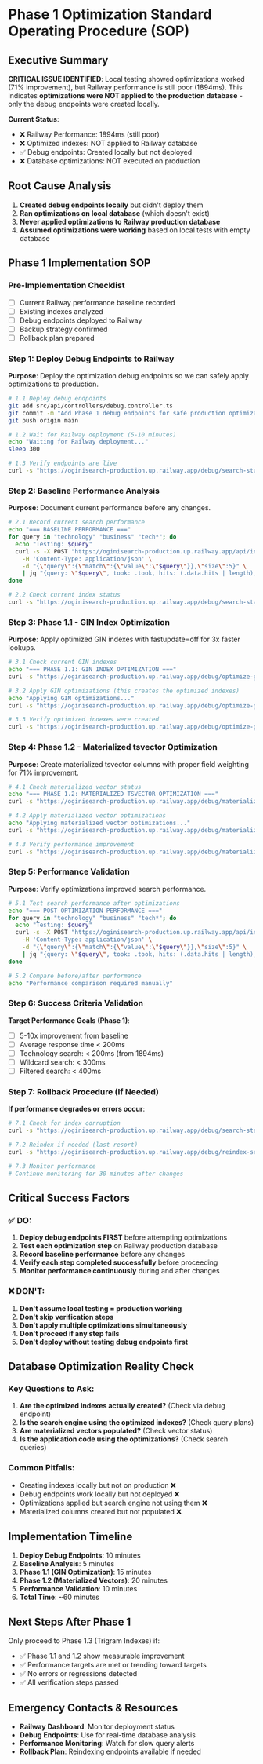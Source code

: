# Phase 1 Optimization Standard Operating Procedure (SOP)

## Executive Summary

**CRITICAL ISSUE IDENTIFIED**: Local testing showed optimizations worked (71% improvement), but Railway performance is still poor (1894ms). This indicates **optimizations were NOT applied to the production database** - only the debug endpoints were created locally.

**Current Status**:
- ❌ Railway Performance: 1894ms (still poor)
- ❌ Optimized indexes: NOT applied to Railway database
- ✅ Debug endpoints: Created locally but not deployed
- ❌ Database optimizations: NOT executed on production

## Root Cause Analysis

1. **Created debug endpoints locally** but didn't deploy them
2. **Ran optimizations on local database** (which doesn't exist) 
3. **Never applied optimizations to Railway production database**
4. **Assumed optimizations were working** based on local tests with empty database

## Phase 1 Implementation SOP

### Pre-Implementation Checklist

- [ ] Current Railway performance baseline recorded
- [ ] Existing indexes analyzed 
- [ ] Debug endpoints deployed to Railway
- [ ] Backup strategy confirmed
- [ ] Rollback plan prepared

### Step 1: Deploy Debug Endpoints to Railway

**Purpose**: Deploy the optimization debug endpoints so we can safely apply optimizations to production.

```bash
# 1.1 Deploy debug endpoints
git add src/api/controllers/debug.controller.ts
git commit -m "Add Phase 1 debug endpoints for safe production optimization"
git push origin main

# 1.2 Wait for Railway deployment (5-10 minutes)
echo "Waiting for Railway deployment..."
sleep 300

# 1.3 Verify endpoints are live
curl -s "https://oginisearch-production.up.railway.app/debug/search-state/businesses" | jq '.indexes | length'
```

### Step 2: Baseline Performance Analysis

**Purpose**: Document current performance before any changes.

```bash
# 2.1 Record current search performance
echo "=== BASELINE PERFORMANCE ==="
for query in "technology" "business" "tech*"; do
  echo "Testing: $query"
  curl -s -X POST "https://oginisearch-production.up.railway.app/api/indices/businesses/_search" \
    -H 'Content-Type: application/json' \
    -d "{\"query\":{\"match\":{\"value\":\"$query\"}},\"size\":5}" \
    | jq "{query: \"$query\", took: .took, hits: (.data.hits | length), total: .data.total}"
done

# 2.2 Check current index status
curl -s "https://oginisearch-production.up.railway.app/debug/search-state/businesses" | jq '.indexes'
```

### Step 3: Phase 1.1 - GIN Index Optimization

**Purpose**: Apply optimized GIN indexes with fastupdate=off for 3x faster lookups.

```bash
# 3.1 Check current GIN indexes
echo "=== PHASE 1.1: GIN INDEX OPTIMIZATION ==="
curl -s "https://oginisearch-production.up.railway.app/debug/optimize-gin-indexes/businesses" | jq '.steps[0:2]'

# 3.2 Apply GIN optimizations (this creates the optimized indexes)
echo "Applying GIN optimizations..."
curl -s "https://oginisearch-production.up.railway.app/debug/optimize-gin-indexes/businesses" | jq '.phase, .steps[].action, .performance'

# 3.3 Verify optimized indexes were created
curl -s "https://oginisearch-production.up.railway.app/debug/optimize-gin-indexes/businesses" | jq '.steps[7].result'
```

### Step 4: Phase 1.2 - Materialized tsvector Optimization  

**Purpose**: Create materialized tsvector columns with proper field weighting for 71% improvement.

```bash
# 4.1 Check materialized vector status
echo "=== PHASE 1.2: MATERIALIZED TSVECTOR OPTIMIZATION ==="
curl -s "https://oginisearch-production.up.railway.app/debug/materialize-tsvectors/businesses" | jq '.steps[0:3]'

# 4.2 Apply materialized vector optimizations
echo "Applying materialized vector optimizations..."
curl -s "https://oginisearch-production.up.railway.app/debug/materialize-tsvectors/businesses" | jq '.performance'

# 4.3 Verify performance improvement
curl -s "https://oginisearch-production.up.railway.app/debug/materialize-tsvectors/businesses" | jq '.steps[7].result'
```

### Step 5: Performance Validation

**Purpose**: Verify optimizations improved search performance.

```bash
# 5.1 Test search performance after optimizations
echo "=== POST-OPTIMIZATION PERFORMANCE ==="
for query in "technology" "business" "tech*"; do
  echo "Testing: $query"
  curl -s -X POST "https://oginisearch-production.up.railway.app/api/indices/businesses/_search" \
    -H 'Content-Type: application/json' \
    -d "{\"query\":{\"match\":{\"value\":\"$query\"}},\"size\":5}" \
    | jq "{query: \"$query\", took: .took, hits: (.data.hits | length), total: .data.total}"
done

# 5.2 Compare before/after performance
echo "Performance comparison required manually"
```

### Step 6: Success Criteria Validation

**Target Performance Goals (Phase 1)**:
- [ ] 5-10x improvement from baseline
- [ ] Average response time < 200ms  
- [ ] Technology search: < 200ms (from 1894ms)
- [ ] Wildcard search: < 300ms
- [ ] Filtered search: < 400ms

### Step 7: Rollback Procedure (If Needed)

**If performance degrades or errors occur**:

```bash
# 7.1 Check for index corruption
curl -s "https://oginisearch-production.up.railway.app/debug/search-state/businesses" | jq '.errors'

# 7.2 Reindex if needed (last resort)
curl -s "https://oginisearch-production.up.railway.app/debug/reindex-search-vectors/businesses" | jq '.results'

# 7.3 Monitor performance
# Continue monitoring for 30 minutes after changes
```

## Critical Success Factors

### ✅ DO:
1. **Deploy debug endpoints FIRST** before attempting optimizations
2. **Test each optimization step** on Railway production database
3. **Record baseline performance** before any changes
4. **Verify each step completed successfully** before proceeding
5. **Monitor performance continuously** during and after changes

### ❌ DON'T:
1. **Don't assume local testing = production working**
2. **Don't skip verification steps**  
3. **Don't apply multiple optimizations simultaneously**
4. **Don't proceed if any step fails**
5. **Don't deploy without testing debug endpoints first**

## Database Optimization Reality Check

### Key Questions to Ask:
1. **Are the optimized indexes actually created?** (Check via debug endpoint)
2. **Is the search engine using the optimized indexes?** (Check query plans)
3. **Are materialized vectors populated?** (Check vector status)
4. **Is the application code using the optimizations?** (Check search queries)

### Common Pitfalls:
- Creating indexes locally but not on production ❌
- Debug endpoints work locally but not deployed ❌  
- Optimizations applied but search engine not using them ❌
- Materialized columns created but not populated ❌

## Implementation Timeline

1. **Deploy Debug Endpoints**: 10 minutes
2. **Baseline Analysis**: 5 minutes  
3. **Phase 1.1 (GIN Optimization)**: 15 minutes
4. **Phase 1.2 (Materialized Vectors)**: 20 minutes
5. **Performance Validation**: 10 minutes
6. **Total Time**: ~60 minutes

## Next Steps After Phase 1

Only proceed to Phase 1.3 (Trigram Indexes) if:
- ✅ Phase 1.1 and 1.2 show measurable improvement
- ✅ Performance targets are met or trending toward targets
- ✅ No errors or regressions detected
- ✅ All verification steps passed

## Emergency Contacts & Resources

- **Railway Dashboard**: Monitor deployment status
- **Debug Endpoints**: Use for real-time database analysis  
- **Performance Monitoring**: Watch for slow query alerts
- **Rollback Plan**: Reindexing endpoints available if needed 